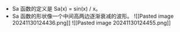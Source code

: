 - Sa 函数的定义是 Sa(x) = sin(x) / x。
- Sa 函数的形状像一个中间高两边逐渐衰减的波形。
![[Pasted image 20241130124436.png]]
![[Pasted image 20241130124455.png]]
